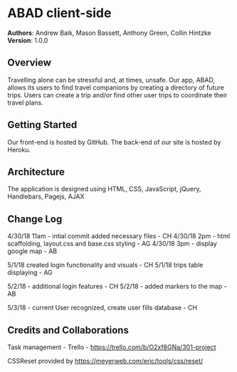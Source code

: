 # ABAD client-side

**Authors**: Andrew Baik, Mason Bassett, Anthony Green, Collin Hintzke
**Version**: 1.0.0

## Overview
Travelling alone can be stressful and, at times, unsafe. Our app, ABAD, allows its users to find travel companions by creating a directory of future trips. Users can create a trip and/or find other user trips to coordinate their travel plans. 

## Getting Started
Our front-end is hosted by GitHub. The back-end of our site is hosted by Heroku. 


## Architecture
The application is designed using HTML, CSS, JavaScript, jQuery, Handlebars, Pagejs, AJAX

## Change Log
4/30/18 11am - intial commit added necessary files - CH
4/30/18 2pm - html scaffolding, layout.css and base.css styling - AG
4/30/18 3pm - display google map - AB

5/1/18 created login functionality and visuals - CH
5/1/18 trips table displaying - AG

5/2/18 - additional login features - CH
5/2/18 - added markers to the map - AB

5/3/18 - current User recognized, create user fills database - CH


## Credits and Collaborations
Task management - Trello - https://trello.com/b/O2xf8GNa/301-project 

CSSReset provided by https://meyerweb.com/eric/tools/css/reset/

